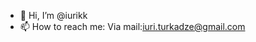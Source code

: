 - 👋 Hi, I’m @iurikk
- 📫 How to reach me: Via mail:iuri.turkadze@gmail.com

<!---
iurikk/iurikk is a ✨ special ✨ repository because its `README.md` (this file) appears on your GitHub profile.
You can click the Preview link to take a look at your changes.
--->
